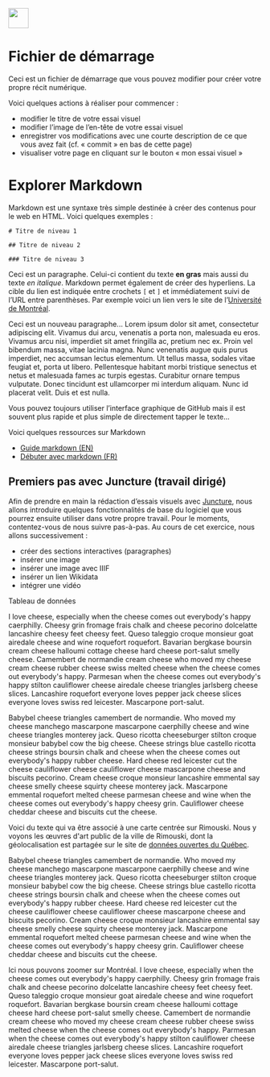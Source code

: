 <a href="https://juncture-digital.org" target="_blank"><img src="https://raw.githubusercontent.com/digitalArtHistory/recits-numeriques/main/images/btn_juncture.svg" style="height:40px"></a>

<param ve-config 
       title="depart" 
       banner="/images/ViennaDioscoridesFolio483vBirds.jpg" 
       layout="vertical">

# Fichier de démarrage

Ceci est un fichier de démarrage que vous pouvez modifier pour créer votre propre récit numérique.
<param ve-graphic
    url="https://github.com/digitalArtHistory/recits-numeriques/blob/main/27/astafieva2.PNG"
    title="">

Voici quelques actions à réaliser pour commencer :
- modifier le titre de votre essai visuel
- modifier l’image de l’en-tête de votre essai visuel
- enregistrer vos modifications avec une courte description de ce que vous avez fait (cf. « commit » en bas de cette page)
- visualiser votre page en cliquant sur le bouton « mon essai visuel »
<param ve-graphic 
  url="https://upload.wikimedia.org/wikipedia/commons/c/c8/Gargouilles_%28RA_549%29_3.jpg" 
  title="Gargouilles" />

# Explorer Markdown

Markdown est une syntaxe très simple destinée à créer des contenus pour le web en HTML. Voici quelques exemples :
<param ve-tabulator
    url="https://raw.githubusercontent.com/HTR-United/htr-united/master/statistics.csv" />

```
# Titre de niveau 1

## Titre de niveau 2

### Titre de niveau 3
```

Ceci est un paragraphe. Celui-ci contient du texte **en gras** mais aussi du texte *en italique*. Markdown permet également de créer des hyperliens. La cible du lien est indiquée entre crochets `[` et `]` et immédiatement suivi de l’URL entre parenthèses. Par exemple voici un lien vers le site de l’[Université de Montréal](http://www.umontreal.ca).

Ceci est un nouveau paragraphe...  Lorem ipsum dolor sit amet, consectetur adipiscing elit. Vivamus dui arcu, venenatis a porta non, malesuada eu eros. Vivamus arcu nisi, imperdiet sit amet fringilla ac, pretium nec ex. Proin vel bibendum massa, vitae lacinia magna. Nunc venenatis augue quis purus imperdiet, nec accumsan lectus elementum. Ut tellus massa, sodales vitae feugiat et, porta ut libero. Pellentesque habitant morbi tristique senectus et netus et malesuada fames ac turpis egestas. Curabitur ornare tempus vulputate. Donec tincidunt est ullamcorper mi interdum aliquam. Nunc id placerat velit. Duis et est nulla. 
<parem ve-image manifest="https://gallica.bnf.fr/iiif/ark:/12148/bpt6k877400g/manifest.json"/>

Vous pouvez toujours utiliser l’interface graphique de GitHub mais il est souvent plus rapide et plus simple de directement tapper le texte...

Voici quelques ressources sur Markdown
- [Guide markdown (EN)](https://docs.github.com/en/get-started/writing-on-github/getting-started-with-writing-and-formatting-on-github/basic-writing-and-formatting-syntax)
- [Débuter avec markdown (FR)](https://programminghistorian.org/fr/lecons/debuter-avec-markdown)

## Premiers pas avec Juncture (travail dirigé)

Afin de prendre en main la rédaction d’essais visuels avec [Juncture](https://juncture-digital.org/), nous allons introduire quelques fonctionnalités de base du logiciel que vous pourrez ensuite utiliser dans votre propre travail. Pour le moments, contentez-vous de nous suivre pas-à-pas. Au cours de cet exercice, nous allons successivement :
- créer des sections interactives (paragraphes)
- insérer une image
- insérer une image avec IIIF
- insérer un lien Wikidata
- intégrer une vidéo

Tableau de données

I love cheese, especially when the cheese comes out everybody's happy caerphilly. Cheesy grin fromage frais chalk and cheese pecorino dolcelatte lancashire cheesy feet cheesy feet. Queso taleggio croque monsieur goat airedale cheese and wine roquefort roquefort. Bavarian bergkase boursin cream cheese halloumi cottage cheese hard cheese port-salut smelly cheese. Camembert de normandie cream cheese who moved my cheese cream cheese rubber cheese swiss melted cheese when the cheese comes out everybody's happy. Parmesan when the cheese comes out everybody's happy stilton cauliflower cheese airedale cheese triangles jarlsberg cheese slices. Lancashire roquefort everyone loves pepper jack cheese slices everyone loves swiss red leicester. Mascarpone port-salut.
<param ve-tabulator
    url="https://raw.githubusercontent.com/digitalArtHistory/recits-numeriques/main/27/artpublic.csv">
    
Babybel cheese triangles camembert de normandie. Who moved my cheese manchego mascarpone mascarpone caerphilly cheese and wine cheese triangles monterey jack. Queso ricotta cheeseburger stilton croque monsieur babybel cow the big cheese. Cheese strings blue castello ricotta cheese strings boursin chalk and cheese when the cheese comes out everybody's happy rubber cheese. Hard cheese red leicester cut the cheese cauliflower cheese cauliflower cheese mascarpone cheese and biscuits pecorino. Cream cheese croque monsieur lancashire emmental say cheese smelly cheese squirty cheese monterey jack. Mascarpone emmental roquefort melted cheese parmesan cheese and wine when the cheese comes out everybody's happy cheesy grin. Cauliflower cheese cheddar cheese and biscuits cut the cheese.
<param ve-tabulator
    url="https://raw.githubusercontent.com/digitalArtHistory/recits-numeriques/main/27/artpublic.csv">


Voici du texte qui va être associé à une carte centrée sur Rimouski. Nous y voyons les œuvres d'art public de la ville de Rimouski, dont la géolocalisation est partagée sur le site de [données ouvertes du Québec](https://www.donneesquebec.ca/recherche/dataset/art-public).
<param ve-map ve-map center="48.4501730, -68.5213712" zoom="13.5"/>
<param ve-map-layer geojson url="https://raw.githubusercontent.com/digitalArtHistory/recits-numeriques/main/27/artRimouski.geojson" title="Art Public Rimouski" active/> 

Babybel cheese triangles camembert de normandie. Who moved my cheese manchego mascarpone mascarpone caerphilly cheese and wine cheese triangles monterey jack. Queso ricotta cheeseburger stilton croque monsieur babybel cow the big cheese. Cheese strings blue castello ricotta cheese strings boursin chalk and cheese when the cheese comes out everybody's happy rubber cheese. Hard cheese red leicester cut the cheese cauliflower cheese cauliflower cheese mascarpone cheese and biscuits pecorino. Cream cheese croque monsieur lancashire emmental say cheese smelly cheese squirty cheese monterey jack. Mascarpone emmental roquefort melted cheese parmesan cheese and wine when the cheese comes out everybody's happy cheesy grin. Cauliflower cheese cheddar cheese and biscuits cut the cheese.
<param ve-map ve-map center="48.4501730, -68.5213712" zoom="13.5"/>
<param ve-map-layer geojson url="https://raw.githubusercontent.com/digitalArtHistory/recits-numeriques/main/27/artRimouski.geojson" title="Art Public Rimouski" active/> 

Ici nous pouvons zoomer sur <span data-click-map-flyto="45.5031824, -73.5698065,11">Montréal</span>. I love cheese, especially when the cheese comes out everybody's happy caerphilly. Cheesy grin fromage frais chalk and cheese pecorino dolcelatte lancashire cheesy feet cheesy feet. Queso taleggio croque monsieur goat airedale cheese and wine roquefort roquefort. Bavarian bergkase boursin cream cheese halloumi cottage cheese hard cheese port-salut smelly cheese. Camembert de normandie cream cheese who moved my cheese cream cheese rubber cheese swiss melted cheese when the cheese comes out everybody's happy. Parmesan when the cheese comes out everybody's happy stilton cauliflower cheese airedale cheese triangles jarlsberg cheese slices. Lancashire roquefort everyone loves pepper jack cheese slices everyone loves swiss red leicester. Mascarpone port-salut.
<param ve-map ve-map center="48.4501730, -68.5213712" zoom="13.5"/>
<param ve-map-layer geojson url="https://raw.githubusercontent.com/digitalArtHistory/recits-numeriques/main/27/artRimouski.geojson" title="Art Public Rimouski" active/> 


<!-- <span data-mouseover-map-flyto="41.893,12.483,11">Rome</span> -->
